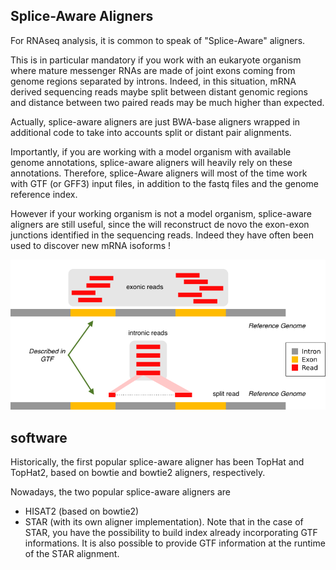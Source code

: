 ## Splice-Aware Aligners

For RNAseq analysis, it is common to speak of "Splice-Aware" aligners.

This is in particular
mandatory if you work with an eukaryote organism where mature messenger RNAs are made of
joint exons coming from genome regions separated by introns. Indeed, in this situation,
mRNA derived sequencing reads maybe split between distant genomic regions and distance
between two paired reads may be much higher than expected.

Actually, splice-aware aligners are just BWA-base aligners wrapped in additional code to take
into accounts split or distant pair alignments.

Importantly, if you are working with a model organism with available genome annotations,
splice-aware aligners will heavily rely on these annotations. Therefore, splice-Aware
aligners will most of the time work with GTF (or GFF3) input files, in addition to the
fastq files and the genome reference index.

However if your working organism is not a model organism, splice-aware aligners are still
useful, since the will reconstruct de novo the exon-exon junctions identified in the
sequencing reads. Indeed they have often been used to discover new mRNA isoforms !

![](images/splice_aware_alignment.png)

## software

Historically, the first popular splice-aware aligner has been TopHat and TopHat2,
based on bowtie and bowtie2 aligners, respectively.

Nowadays, the two popular splice-aware aligners are

- HISAT2 (based on bowtie2)
- STAR (with its own aligner implementation).
  Note that in the case of STAR, you have the possibility to build index already incorporating
  GTF informations. It is also possible to provide GTF information at the runtime of the
  STAR alignment.
